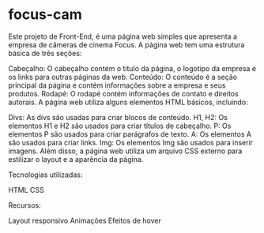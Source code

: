 # focus-cam

Este projeto de Front-End, é uma página web simples que apresenta a empresa de câmeras de cinema Focus. A página web tem uma estrutura básica de três seções:

Cabeçalho: O cabeçalho contém o título da página, o logotipo da empresa e os links para outras páginas da web.
Conteúdo: O conteúdo é a seção principal da página e contém informações sobre a empresa e seus produtos.
Rodapé: O rodapé contém informações de contato e direitos autorais.
A página web utiliza alguns elementos HTML básicos, incluindo:

Divs: As divs são usadas para criar blocos de conteúdo.
H1, H2: Os elementos H1 e H2 são usados para criar títulos de cabeçalho.
P: Os elementos P são usados para criar parágrafos de texto.
A: Os elementos A são usados para criar links.
Img: Os elementos Img são usados para inserir imagens.
Além disso, a página web utiliza um arquivo CSS externo para estilizar o layout e a aparência da página.

Tecnologias utilizadas:

HTML
CSS

Recursos:

Layout responsivo
Animações
Efeitos de hover
